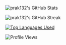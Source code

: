 ![prak132's GitHub Stats](https://github-readme-stats.vercel.app/api?username=prak132&show_icons=true&theme=dark&hide_border=true)

![prak132's GitHub Streak](https://github-readme-streak-stats.herokuapp.com/?theme=dark&user=prak132&hide_border=true)

[![Top Languages Used](https://github-readme-stats.vercel.app/api/top-langs/?username=prak132&theme=dark)](https://github.com/anuraghazra/github-readme-stats)

![Profile Views](https://komarev.com/ghpvc/?username=prak132)
